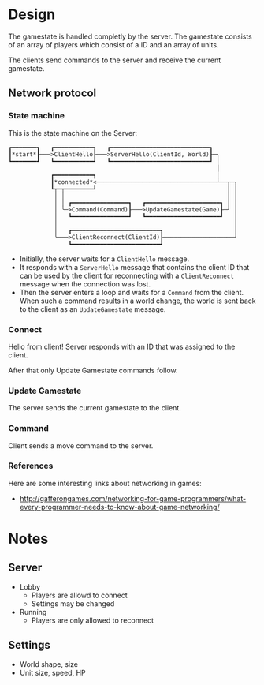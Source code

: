 # Design

The gamestate is handled completly by the server.  The gamestate consists of an
array of players which consist of a ID and an array of units.

The clients send commands to the server and receive the current gamestate.

## Network protocol

### State machine

This is the state machine on the Server:

    ┏━━━━━━━┓   ┏━━━━━━━━━━━┓   ┏━━━━━━━━━━━━━━━━━━━━━━━━━━━━┓
    ┃*start*┠───>ClientHello┠───>ServerHello(ClientId, World)┠─╮
    ┗━━━━━━━┛   ┗━━━━━━━━━━━┛   ┗━━━━━━━━━━━━━━━━━━━━━━━━━━━━┛ │
                                                               │
                ┏━━━━━━━━━━━┓                                  │
                ┃*connected*<──────────────────────────────────┴──┬─╮
                ┗┯━┯━━━━━━━━┛                                     │ │
                 │ │                                              │ │
                 │ │ ┏━━━━━━━━━━━━━━━━┓   ┏━━━━━━━━━━━━━━━━━━━━━┓ │ │
                 │ ╰─>Command(Command)┠───>UpdateGamestate(Game)┠─╯ │
                 │   ┗━━━━━━━━━━━━━━━━┛   ┗━━━━━━━━━━━━━━━━━━━━━┛   │
                 │                                                  │
                 │   ┏━━━━━━━━━━━━━━━━━━━━━━━━━┓                    │
                 ╰───>ClientReconnect(ClientId)┠────────────────────╯
                     ┗━━━━━━━━━━━━━━━━━━━━━━━━━┛

- Initially, the server waits for a `ClientHello` message.
- It responds with a `ServerHello` message that contains the client ID that can
  be used by the client for reconnecting with a `ClientReconnect` message when
  the connection was lost.
- Then the server enters a loop and waits for a `Command` from the client. When
  such a command results in a world change, the world is sent back to the client
  as an `UpdateGamestate` message.

### Connect

Hello from client! Server responds with an ID that was assigned to the client.

After that only Update Gamestate commands follow.

### Update Gamestate

The server sends the current gamestate to the client.

### Command

Client sends a move command to the server.

### References

Here are some interesting links about networking in games:

 - http://gafferongames.com/networking-for-game-programmers/what-every-programmer-needs-to-know-about-game-networking/

# Notes

## Server

 * Lobby
   * Players are allowd to connect
   * Settings may be changed
 * Running
   * Players are only allowed to reconnect

## Settings

 * World shape, size
 * Unit size, speed, HP

